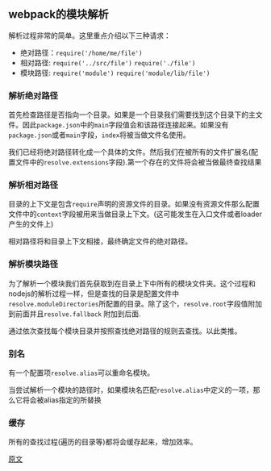 webpack的模块解析
------

解析过程非常的简单。这里重点介绍以下三种请求：

* 绝对路径：`require('/home/me/file')`
* 相对路径: `require('../src/file')`  `require('./file')`
* 模块路径: `require('module')` `require('module/lib/file')`

### 解析绝对路径

首先检查路径是否指向一个目录。如果是一个目录我们需要找到这个目录下的主文件。因此`package.json`中的`main`字段值会和该路径连接起来。如果没有`package.json`或者`main`字段，`index`将被当做文件名使用。

我们已经将绝对路径转化成一个具体的文件。然后我们在被所有的文件扩展名(配置文件中的`resolve.extensions`字段).第一个存在的文件将会被当做最终查找结果

### 解析相对路径

目录的上下文是包含`require`声明的资源文件的目录。如果没有资源文件那么配置文件中的`context`字段被用来当做目录上下文。(这可能发生在入口文件或者loader产生的文件上)

相对路径将和目录上下文相接，最终确定文件的绝对路径。

### 解析模块路径

为了解析一个模块我们首先获取到在目录上下中所有的模块文件夹。这个过程和 nodejs的解析过程一样，但是查找的目录是配置文件中`resolve.moduleDirectories`所配置的目录。除了这个，`resolve.root`字段值附加到前面并且`resolve.fallback` 附加到后面.

通过依次查找每个模块目录并按照查找绝对路径的规则去查找。以此类推。

### 别名

有一个配置项`resolve.alias`可以重命名模块。

当尝试解析一个模块的路径时，如果模块名匹配`resolve.alias`中定义的一项，那么它将会被alias指定的所替换

### 缓存

所有的查找过程(遍历的目录等)都将会缓存起来，增加效率。

[原文](http://webpack.github.io/docs/resolving.html)